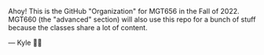 
Ahoy! This is the GitHub "Organization" for MGT656 in the 
Fall of 2022. MGT660 (the "advanced" section) will also
use this repo for a bunch of stuff because the classes
share a lot of content.

 — Kyle 👋👋
